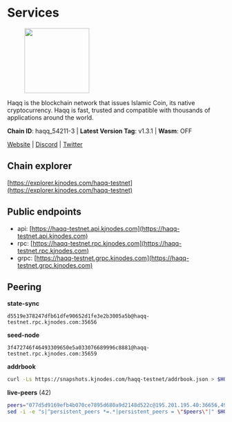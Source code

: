 # Services

<figure><img src="https://raw.githubusercontent.com/kj89/testnet_manuals/main/pingpub/logos/haqq.png" width="150" alt=""><figcaption></figcaption></figure>

Haqq is the blockchain network that issues Islamic Coin,  its native cryptocurrency. Haqq is fast, trusted and  compatible with thousands of applications around the world.

**Chain ID**: haqq_54211-3 | **Latest Version Tag**: v1.3.1 | **Wasm**: OFF

[Website](https://islamiccoin.net) | [Discord](https://discord.gg/hU9MHG5kZq) | [Twitter](https://twitter.com/Islamic_Coin)




## Chain explorer
[https://explorer.kjnodes.com/haqq-testnet](https://explorer.kjnodes.com/haqq-testnet)

## Public endpoints

* api: [https://haqq-testnet.api.kjnodes.com](https://haqq-testnet.api.kjnodes.com)
* rpc: [https://haqq-testnet.rpc.kjnodes.com](https://haqq-testnet.rpc.kjnodes.com)
* grpc: [https://haqq-testnet.grpc.kjnodes.com](https://haqq-testnet.grpc.kjnodes.com)

## Peering

**state-sync**

```text
d5519e378247dfb61dfe90652d1fe3e2b3005a5b@haqq-testnet.rpc.kjnodes.com:35656
```

**seed-node**

```text
3f472746f46493309650e5a033076689996c8881@haqq-testnet.rpc.kjnodes.com:35659
```

**addrbook**
```bash
curl -Ls https://snapshots.kjnodes.com/haqq-testnet/addrbook.json > $HOME/.haqqd/config/addrbook.json
```

**live-peers** (42)
```bash
peers="077d5d9169efb4b070ce7895d680a9d2148d522c@195.201.195.40:36656,4990ed7074424046184dd474df40902c30f34182@65.108.250.241:26656,b1c07038b5b9b96d6fb35e4bb417af7ed238e733@95.217.35.186:26656,2d13d679b64e1a574904a140f72815644ec71131@65.21.133.125:30656,56158e0f2acf850114e82644afceb565a73b08cc@185.144.99.95:26656,d5519e378247dfb61dfe90652d1fe3e2b3005a5b@65.109.68.190:35656,6771e65c1b30cc514faf5943320fdda480fe9124@95.216.39.183:26656,3df5a68b919177179c6dcb0b9c9354fd6bbba1c8@65.109.92.240:20116,23ff658b56fbb8bc73372973a34733ff5d79b435@142.132.202.50:11604,927a323649e7dd8d4c75da6e5edaee439652b46f@65.109.92.241:20116,0833039f717227ccd156d156ea772746b8ac6d71@146.19.24.139:26656,5a223d77d01319a8c7f648eddfc8549cafcd8ca5@34.147.118.211:26656,23a1176c9911eac442d6d1bf15f92eeabb3981d5@45.83.173.18:26656,48a2a7762a579d25bca95b0a3548b714238dd60b@213.239.216.252:20656,e2fde948646175b1b49b3e1943063b049e442917@154.26.157.238:35656,32a8eec046b95e8646ff0810b4596dc7083a0beb@65.108.145.131:26656,6ce864d853904ebef9400528f129d8fefa6f1827@91.211.251.232:36656,62bf004201a90ce00df6f69390378c3d90f6dd7e@45.83.173.19:26656,78e3ef8adf819b479acc13a2f92ab5c0fa350aeb@66.45.231.30:11464,9eb507f9365313dbe7f426050fec9648298f58ee@109.205.183.51:26656,b72f2156db8c87e679dc853730746ff40038120c@213.239.215.77:26656,dd5ebfba86d8b5ff9c6ea3eb340fdb30e4c6990f@162.55.102.45:26656,f57fae1bdea281392b563a58978a2d8c0a37725f@95.217.233.234:26656,99a8389c84625503c2b8d734dfd78035d28e4f15@65.109.30.117:26656,b9e8ec4eeb359e1b3cf5675563e72787b9d40adf@95.217.132.146:26656,90b40d2b773090b82aa7788c2d1937e4fd6d2dc0@65.108.231.124:19656,1fefb6b75431482502e125a290deba1e7e539d4e@135.181.148.11:26656,47a269c3e30f70d8234a2afd8e9055e74129fde0@65.108.129.29:36656,16f40215d018c7d657fef0bb5ce2950251d525d2@148.251.51.144:36656,ed145a35b436878c1f1c10634bd18600f3696e17@95.217.181.142:26656,24e894d4d8a18276acf6051cccf369a1ce69842d@65.108.151.105:26656,59af99085c961a6a5c8dc4bc8b3abffda16ddccb@135.181.38.62:26656,a884387139109784cad9193652b82ef20a85d713@38.242.159.148:26656,5dea057533b7f44c0a0092d2a2b1742aa52f5449@154.26.157.224:35656,70c1b8334bf08fe5d56fb53d07da11f01faa560b@65.109.30.90:26656,00864d91f9a8c9431c3bc12422ae9593bc12db66@185.211.5.228:26656,d7ac44bf8f8d760c3df1a8695145021f35feb985@34.88.220.124:26656,5fff90a628395b951d5fb34c64ae6c304b54d2e5@94.130.137.225:36656,0629018cef2e53288757381ffdc0b84cbb5931cc@95.216.1.249:26656,b8a448782429ee7679c580ec5ef20a7325916cb3@202.61.194.254:56656,43dc2d5ab6fa30cb10959717d26f31bc45b56fdd@149.102.133.67:35656,eb503dddcc41ba801c646d63cc762de4e9c43aa4@35.228.23.164:26656"
sed -i -e "s|^persistent_peers *=.*|persistent_peers = \"$peers\"|" $HOME/.haqqd/config/config.toml
```
